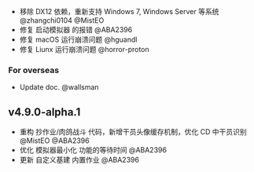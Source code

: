 - 移除 DX12 依赖，重新支持 Windows 7, Windows Server 等系统 @zhangchi0104 @MistEO
- 修复 启动模拟器 的报错 @ABA2396
- 修复 macOS 运行崩溃问题 @hguandl
- 修复 Liunx 运行崩溃问题 @horror-proton

### For overseas

- Update doc. @wallsman

## v4.9.0-alpha.1

- 重构 抄作业/肉鸽战斗 代码，新增干员头像缓存机制，优化 CD 中干员识别 @MistEO @ABA2396
- 优化 模拟器最小化 功能的等待时间 @ABA2396
- 更新 自定义基建 内置作业 @ABA2396
